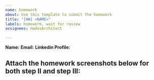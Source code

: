 ```yaml
---
name: homework
about: Use this template to submit the homework
title: "[HW] <NAME>"
labels: homework, wait for review
assignees: HadesArchitect

---
```


**Name:** <NAME>
**Email:** <email>
**Linkedin Profile:** <LINK>

Attach the homework screenshots below for both step II and step III:
-----------------------------------------

<SCREENSHOT>
